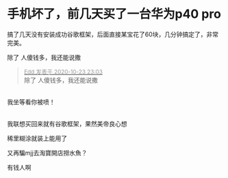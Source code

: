 # 手机坏了，前几天买了一台华为p40 pro


搞了几天没有安装成功谷歌框架，后面直接某宝花了60块，几分钟搞定了，非常完美。

除了 人傻钱多，我还能说撒

<div class="quote"><blockquote><font size="2"><a href="https://www.hostloc.com/forum.php?mod=redirect&amp;goto=findpost&amp;pid=9343761&amp;ptid=757803" target="_blank"><font color="#999999">Edd 发表于 2020-10-23 23:03</font></a></font><br />
除了 人傻钱多，我还能说撒</blockquote></div><br />
我坐等看你被喷！<br />
<br />
<img src="static/image/smiley/default/loveliness.gif" smilieid="28" border="0" alt="" />

我联想买回来就有谷歌框架，果然美帝良心想

稀里糊涂就装上能用了

又再騙mjj去淘寶開店撈水魚？<img src="static/image/smiley/default/lol.gif" smilieid="12" border="0" alt="" />

有钱人啊
